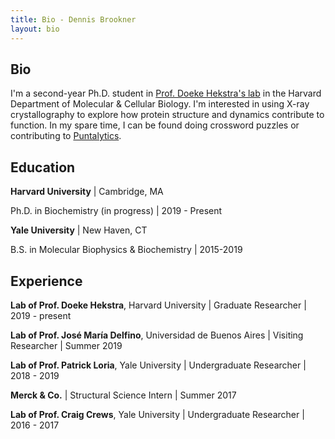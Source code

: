 ```yaml
---
title: Bio - Dennis Brookner
layout: bio
---
```

 
## Bio

I'm a second-year Ph.D. student in [Prof. Doeke Hekstra's lab](https://hekstralab.fas.harvard.edu) in the Harvard Department of Molecular & Cellular Biology. I'm interested in using X-ray crystallography to explore how protein structure and dynamics contribute to function. In my spare time, I can be found doing crossword puzzles or contributing to [Puntalytics](https://twitter.com/ThePuntRunts).

## Education

**Harvard University** | Cambridge, MA

Ph.D. in Biochemistry (in progress) | 2019 - Present

**Yale University** | New Haven, CT

B.S. in Molecular Biophysics & Biochemistry | 2015-2019

## Experience

**Lab of Prof. Doeke Hekstra**, Harvard University | Graduate Researcher | 2019 - present

**Lab of Prof. José María Delfino**, Universidad de Buenos Aires | Visiting Researcher | Summer 2019

**Lab of Prof. Patrick Loria**, Yale University | Undergraduate Researcher | 2018 - 2019

**Merck & Co.** | Structural Science Intern | Summer 2017

**Lab of Prof. Craig Crews**, Yale University | Undergraduate Researcher | 2016 - 2017


